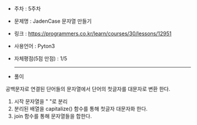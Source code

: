 * 주차 : 5주차 
* 문제명 : JadenCase 문자열 만들기
* 링크 : https://programmers.co.kr/learn/courses/30/lessons/12951
* 사용언어 : Pyton3
* 자체평점(5점 만점) : 1/5 
  
  ---

* 풀이

공백문자로 연결된 단어들의 문자열에서 단어의 첫글자를 대문자로 변환 한다.

1. 시작 문자열을 " "로 분리
2. 분리된 배열을 capitalize() 함수를 통해 첫글자 대문자화 한다.
3. join 함수를 통해 문자열들을 합한다.